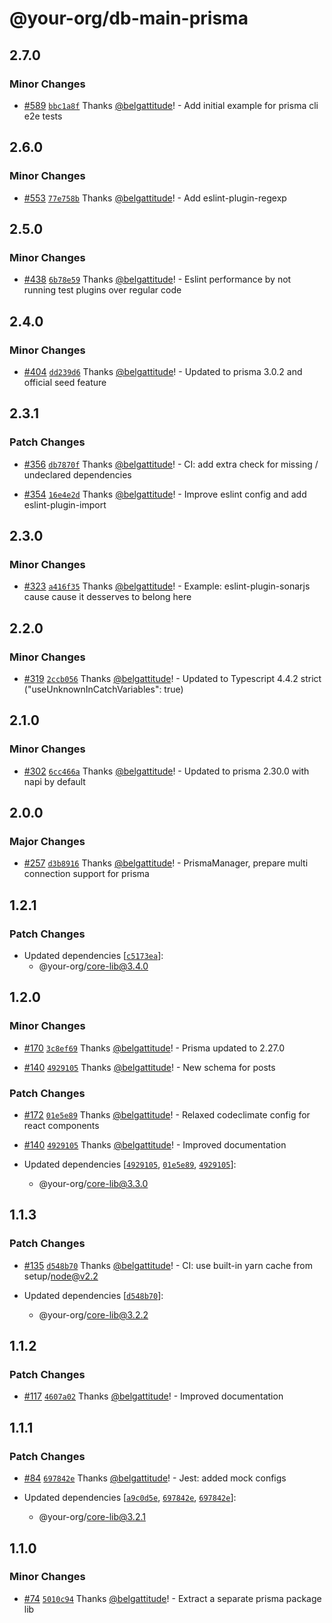 # @your-org/db-main-prisma

## 2.7.0

### Minor Changes

- [#589](https://github.com/hunght/nextjs-monorepo/pull/589) [`bbc1a8f`](https://github.com/hunght/nextjs-monorepo/commit/bbc1a8f07500d13ddf3e86f2cb4111f4f22ddb11) Thanks [@belgattitude](https://github.com/belgattitude)! - Add initial example for prisma cli e2e tests

## 2.6.0

### Minor Changes

- [#553](https://github.com/hunght/nextjs-monorepo/pull/553) [`77e758b`](https://github.com/hunght/nextjs-monorepo/commit/77e758bbed1bc4f13b99cdd0ed90fa11fde9518f) Thanks [@belgattitude](https://github.com/belgattitude)! - Add eslint-plugin-regexp

## 2.5.0

### Minor Changes

- [#438](https://github.com/hunght/nextjs-monorepo/pull/438) [`6b78e59`](https://github.com/hunght/nextjs-monorepo/commit/6b78e59e4933814e69c26c86743a5b003c92dc2a) Thanks [@belgattitude](https://github.com/belgattitude)! - Eslint performance by not running test plugins over regular code

## 2.4.0

### Minor Changes

- [#404](https://github.com/hunght/nextjs-monorepo/pull/404) [`dd239d6`](https://github.com/hunght/nextjs-monorepo/commit/dd239d63d99fdbf23150faf776f8c4be4dcf6e20) Thanks [@belgattitude](https://github.com/belgattitude)! - Updated to prisma 3.0.2 and official seed feature

## 2.3.1

### Patch Changes

- [#356](https://github.com/hunght/nextjs-monorepo/pull/356) [`db7870f`](https://github.com/hunght/nextjs-monorepo/commit/db7870fbef1ac0422e8d142ab6bcd7d593abd685) Thanks [@belgattitude](https://github.com/belgattitude)! - CI: add extra check for missing / undeclared dependencies

* [#354](https://github.com/hunght/nextjs-monorepo/pull/354) [`16e4e2d`](https://github.com/hunght/nextjs-monorepo/commit/16e4e2d7b6023a0cc9bf62120d7b5b8e223740b5) Thanks [@belgattitude](https://github.com/belgattitude)! - Improve eslint config and add eslint-plugin-import

## 2.3.0

### Minor Changes

- [#323](https://github.com/hunght/nextjs-monorepo/pull/323) [`a416f35`](https://github.com/hunght/nextjs-monorepo/commit/a416f3550dd0bb8412297295206f586630e586c0) Thanks [@belgattitude](https://github.com/belgattitude)! - Example: eslint-plugin-sonarjs cause cause it desserves to belong here

## 2.2.0

### Minor Changes

- [#319](https://github.com/hunght/nextjs-monorepo/pull/319) [`2ccb056`](https://github.com/hunght/nextjs-monorepo/commit/2ccb056660dfd84a75e1a8733e56cc8d9b3fd353) Thanks [@belgattitude](https://github.com/belgattitude)! - Updated to Typescript 4.4.2 strict ("useUnknownInCatchVariables": true)

## 2.1.0

### Minor Changes

- [#302](https://github.com/hunght/nextjs-monorepo/pull/302) [`6cc466a`](https://github.com/hunght/nextjs-monorepo/commit/6cc466a8d0caf4e2ec8931ce87696ee83af71d19) Thanks [@belgattitude](https://github.com/belgattitude)! - Updated to prisma 2.30.0 with napi by default

## 2.0.0

### Major Changes

- [#257](https://github.com/hunght/nextjs-monorepo/pull/257) [`d3b8916`](https://github.com/hunght/nextjs-monorepo/commit/d3b8916b9a9e208e746e85363f6a18dc164fee6c) Thanks [@belgattitude](https://github.com/belgattitude)! - PrismaManager, prepare multi connection support for prisma

## 1.2.1

### Patch Changes

- Updated dependencies [[`c5173ea`](https://github.com/hunght/nextjs-monorepo/commit/c5173ea4d9ae5f476c0434ad25a6ff7735350e06)]:
  - @your-org/core-lib@3.4.0

## 1.2.0

### Minor Changes

- [#170](https://github.com/hunght/nextjs-monorepo/pull/170) [`3c8ef69`](https://github.com/hunght/nextjs-monorepo/commit/3c8ef6900120557fae33ff565595f8fe2b9628a9) Thanks [@belgattitude](https://github.com/belgattitude)! - Prisma updated to 2.27.0

* [#140](https://github.com/hunght/nextjs-monorepo/pull/140) [`4929105`](https://github.com/hunght/nextjs-monorepo/commit/4929105635b9bfd460a5653ceb8cb05353bb9a8f) Thanks [@belgattitude](https://github.com/belgattitude)! - New schema for posts

### Patch Changes

- [#172](https://github.com/hunght/nextjs-monorepo/pull/172) [`01e5e89`](https://github.com/hunght/nextjs-monorepo/commit/01e5e89e028029c5ef415f2f825d022f96a97fd4) Thanks [@belgattitude](https://github.com/belgattitude)! - Relaxed codeclimate config for react components

* [#140](https://github.com/hunght/nextjs-monorepo/pull/140) [`4929105`](https://github.com/hunght/nextjs-monorepo/commit/4929105635b9bfd460a5653ceb8cb05353bb9a8f) Thanks [@belgattitude](https://github.com/belgattitude)! - Improved documentation

* Updated dependencies [[`4929105`](https://github.com/hunght/nextjs-monorepo/commit/4929105635b9bfd460a5653ceb8cb05353bb9a8f), [`01e5e89`](https://github.com/hunght/nextjs-monorepo/commit/01e5e89e028029c5ef415f2f825d022f96a97fd4), [`4929105`](https://github.com/hunght/nextjs-monorepo/commit/4929105635b9bfd460a5653ceb8cb05353bb9a8f)]:
  - @your-org/core-lib@3.3.0

## 1.1.3

### Patch Changes

- [#135](https://github.com/hunght/nextjs-monorepo/pull/135) [`d548b70`](https://github.com/hunght/nextjs-monorepo/commit/d548b70b53baaa67d6de4e8a7c6254b59db3ced3) Thanks [@belgattitude](https://github.com/belgattitude)! - CI: use built-in yarn cache from setup/node@v2.2

- Updated dependencies [[`d548b70`](https://github.com/hunght/nextjs-monorepo/commit/d548b70b53baaa67d6de4e8a7c6254b59db3ced3)]:
  - @your-org/core-lib@3.2.2

## 1.1.2

### Patch Changes

- [#117](https://github.com/hunght/nextjs-monorepo/pull/117) [`4607a02`](https://github.com/hunght/nextjs-monorepo/commit/4607a02d91e87134f306d25dfeabdba9c83b3837) Thanks [@belgattitude](https://github.com/belgattitude)! - Improved documentation

## 1.1.1

### Patch Changes

- [#84](https://github.com/hunght/nextjs-monorepo/pull/84) [`697842e`](https://github.com/hunght/nextjs-monorepo/commit/697842e913bd7164b21b51c9c9adb943b0904293) Thanks [@belgattitude](https://github.com/belgattitude)! - Jest: added mock configs

- Updated dependencies [[`a9c0d5e`](https://github.com/hunght/nextjs-monorepo/commit/a9c0d5e2651732ab23f1a335acddd23aef5a6b88), [`697842e`](https://github.com/hunght/nextjs-monorepo/commit/697842e913bd7164b21b51c9c9adb943b0904293), [`697842e`](https://github.com/hunght/nextjs-monorepo/commit/697842e913bd7164b21b51c9c9adb943b0904293)]:
  - @your-org/core-lib@3.2.1

## 1.1.0

### Minor Changes

- [#74](https://github.com/hunght/nextjs-monorepo/pull/74) [`5010c94`](https://github.com/hunght/nextjs-monorepo/commit/5010c944162165ab47923718a9ccaf1cafc419ee) Thanks [@belgattitude](https://github.com/belgattitude)! - Extract a separate prisma package lib
